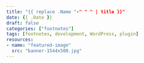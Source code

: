 ```yaml
---
title: "{{ replace .Name "-" " " | title }}"
date: {{ .Date }}
draft: false
categories: ["footnotes"]
tags: [footnotes, development, WordPress, plugin]
resources:
- name: "featured-image"
  src: "banner-1544x500.jpg"
---
```



